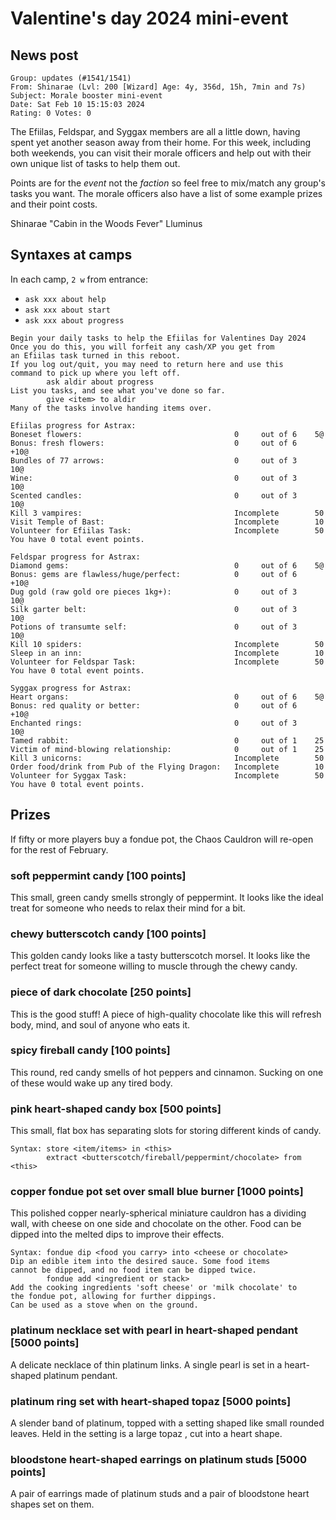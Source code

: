 # Valentine's day 2024 mini-event

## News post

```
Group: updates (#1541/1541)
From: Shinarae (Lvl: 200 [Wizard] Age: 4y, 356d, 15h, 7min and 7s)
Subject: Morale booster mini-event
Date: Sat Feb 10 15:15:03 2024
Rating: 0 Votes: 0
```

The Efiilas, Feldspar, and Syggax members are all a little down, having spent
yet another season away from their home. For this week, including both
weekends, you can visit their morale officers and help out with their own
unique list of tasks to help them out.

Points are for the _event_ not the _faction_ so feel free to mix/match any
group's tasks you want. The morale officers also have a list of some example
prizes and their point costs.

Shinarae "Cabin in the Woods Fever" Lluminus

## Syntaxes at camps

In each camp, `2 w` from entrance:
- `ask xxx about help`
- `ask xxx about start`
- `ask xxx about progress`

```
Begin your daily tasks to help the Efiilas for Valentines Day 2024
Once you do this, you will forfeit any cash/XP you get from
an Efiilas task turned in this reboot.
If you log out/quit, you may need to return here and use this
command to pick up where you left off.
        ask aldir about progress
List you tasks, and see what you've done so far.
        give <item> to aldir
Many of the tasks involve handing items over.

Efiilas progress for Astrax:
Boneset flowers:                                  0     out of 6    5@
Bonus: fresh flowers:                             0     out of 6    +10@
Bundles of 77 arrows:                             0     out of 3    10@
Wine:                                             0     out of 3    10@
Scented candles:                                  0     out of 3    10@
Kill 3 vampires:                                  Incomplete        50
Visit Temple of Bast:                             Incomplete        10
Volunteer for Efiilas Task:                       Incomplete        50
You have 0 total event points.

Feldspar progress for Astrax:
Diamond gems:                                     0     out of 6    5@
Bonus: gems are flawless/huge/perfect:            0     out of 6    +10@
Dug gold (raw gold ore pieces 1kg+):              0     out of 3    10@
Silk garter belt:                                 0     out of 3    10@
Potions of transumte self:                        0     out of 3    10@
Kill 10 spiders:                                  Incomplete        50
Sleep in an inn:                                  Incomplete        10
Volunteer for Feldspar Task:                      Incomplete        50
You have 0 total event points.

Syggax progress for Astrax:
Heart organs:                                     0     out of 6    5@
Bonus: red quality or better:                     0     out of 6    +10@
Enchanted rings:                                  0     out of 3    10@
Tamed rabbit:                                     0     out of 1    25
Victim of mind-blowing relationship:              0     out of 1    25
Kill 3 unicorns:                                  Incomplete        50
Order food/drink from Pub of the Flying Dragon:   Incomplete        10
Volunteer for Syggax Task:                        Incomplete        50
You have 0 total event points.
```

## Prizes

If fifty or more players buy a fondue pot,
the Chaos Cauldron will re-open for the rest of February.

### soft peppermint candy [100 points]

This small, green candy smells strongly of peppermint. It looks like the ideal
treat for someone who needs to relax their mind for a bit.

### chewy butterscotch candy [100 points]

This golden candy looks like a tasty butterscotch morsel. It looks like the
perfect treat for someone willing to muscle through the chewy candy.

### piece of dark chocolate [250 points]

This is the good stuff! A piece of high-quality chocolate like this will
refresh body, mind, and soul of anyone who eats it.

### spicy fireball candy [100 points]

This round, red candy smells of hot peppers and cinnamon. Sucking on one of
these would wake up any tired body.

### pink heart-shaped candy box [500 points]

This small, flat box has separating slots for storing different kinds of
candy.
```
Syntax: store <item/items> in <this>
        extract <butterscotch/fireball/peppermint/chocolate> from <this>
```

### copper fondue pot set over small blue burner [1000 points]

This polished copper nearly-spherical miniature cauldron has a dividing wall,
with cheese on one side and chocolate on the other. Food can be dipped into
the melted dips to improve their effects.
```
Syntax: fondue dip <food you carry> into <cheese or chocolate>
Dip an edible item into the desired sauce. Some food items
cannot be dipped, and no food item can be dipped twice.
        fondue add <ingredient or stack>
Add the cooking ingredients 'soft cheese' or 'milk chocolate' to
the fondue pot, allowing for further dippings.
Can be used as a stove when on the ground.
```

### platinum necklace set with pearl in heart-shaped pendant [5000 points]

A delicate necklace of thin platinum links. A single pearl is set in a
heart-shaped platinum pendant.

### platinum ring set with heart-shaped topaz [5000 points]

A slender band of platinum, topped with a setting shaped like small rounded
leaves. Held in the setting is a large topaz , cut into a heart shape.

### bloodstone heart-shaped earrings on platinum studs [5000 points]

A pair of earrings made of platinum studs and a pair of bloodstone heart
shapes set on them.
